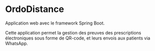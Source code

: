 # OrdoDistance
Application web avec le framework Spring Boot.

Cette application permet la gestion des preuves des prescriptions électroniques sous forme de QR-code, et leurs envois aux patients via WhatsApp.
